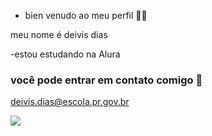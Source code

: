 - bien venudo ao meu perfil 🐻‍❄️

meu nome é deivis dias

-estou estudando na Alura 

### você pode entrar em contato comigo 📧

deivis.dias@escola.pr.gov.br

![](https://media1.tenor.com/m/mL4s1DJ8bx8AAAAC/cap2.gif)
